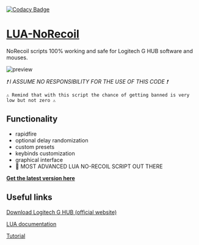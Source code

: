 [![Codacy Badge](https://app.codacy.com/project/badge/Grade/4a688038702642efbc57990a9aea1592)](https://app.codacy.com/gh/EmaBixD/LUA-NoRecoil/dashboard?utm_source=gh&utm_medium=referral&utm_content=&utm_campaign=Badge_grade)

# [LUA-NoRecoil](https://github.com/EmaBixD/LUA-NoRecoil)

NoRecoil scripts 100% working and safe for Logitech G HUB software and mouses.

![preview](https://i.imgur.com/NYRuZWZ_d.webp?maxwidth=760&fidelity=grand)

*❗ I ASSUME NO RESPONSIBILITY FOR THE USE OF THIS CODE ❗*
```
⚠ Remind that with this script the chance of getting banned is very low but not zero ⚠
```

## Functionality
- rapidfire
- optional delay randomization
- custom presets
- keybinds customization
- graphical interface
- 🥵 MOST ADVANCED LUA NO-RECOIL SCRIPT OUT THERE

[**Get the latest version here**](https://github.com/EmaBixD/LUA-NoRecoil/blob/main/NoRecoil-V3.lua)

## Useful links
[Download Logitech G HUB (official website)](https://www.logitechg.com/it-it/innovation/g-hub.html)

[LUA documentation](https://douile.com/logitech-toggle-keys/APIDocs.pdf)

[Tutorial](https://drive.google.com/file/d/11xWDe5UHkZXvG2UN70j5c6Eq-YzyRCmf/view)
